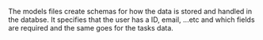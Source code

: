 The models files create schemas for how the data is stored and handled in the databse.
It specifies that the user has a ID, email, ...etc and which fields are required and the same goes for the tasks data.
